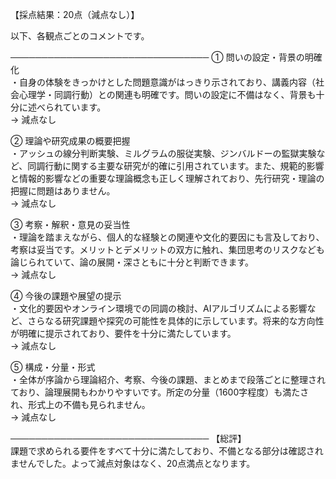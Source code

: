 【採点結果：20点（減点なし）】

以下、各観点ごとのコメントです。

────────────────────────────────
① 問いの設定・背景の明確化  
・自身の体験をきっかけとした問題意識がはっきり示されており、講義内容（社会心理学・同調行動）との関連も明確です。問いの設定に不備はなく、背景も十分に述べられています。  
→ 減点なし

② 理論や研究成果の概要把握  
・アッシュの線分判断実験、ミルグラムの服従実験、ジンバルドーの監獄実験など、同調行動に関する主要な研究が的確に引用されています。また、規範的影響と情報的影響などの重要な理論概念も正しく理解されており、先行研究・理論の把握に問題はありません。  
→ 減点なし

③ 考察・解釈・意見の妥当性  
・理論を踏まえながら、個人的な経験との関連や文化的要因にも言及しており、考察は妥当です。メリットとデメリットの双方に触れ、集団思考のリスクなども論じられていて、論の展開・深さともに十分と判断できます。  
→ 減点なし

④ 今後の課題や展望の提示  
・文化的要因やオンライン環境での同調の検討、AIアルゴリズムによる影響など、さらなる研究課題や探究の可能性を具体的に示しています。将来的な方向性が明確に提示されており、要件を十分に満たしています。  
→ 減点なし

⑤ 構成・分量・形式  
・全体が序論から理論紹介、考察、今後の課題、まとめまで段落ごとに整理されており、論理展開もわかりやすいです。所定の分量（1600字程度）も満たされ、形式上の不備も見られません。  
→ 減点なし

────────────────────────────────
【総評】  
課題で求められる要件をすべて十分に満たしており、不備となる部分は確認されませんでした。よって減点対象はなく、20点満点となります。  